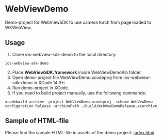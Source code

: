 # WebViewDemo

Demo-project for WebViewSDK to use camera torch from page loaded to WKWebView.

## Usage
1. Clone ios-webview-sdk-demo to the local directory:
```
ios-webview-sdk-demo
```
2. Place **WebViewSDK.framework** inside WebViewDemo/lib folder.
3. Open demo-project file WebViewDemo.xcodeproj from ios-webview-sdk-demo in XCode 14.3+:
4. Run demo-project in XCode.
5. If you need to build project manually, use the following commands:
```
xcodebuild archive -project WebViewDemo.xcodeproj -scheme WebVewDemo -configuration Release -archivePath ./build/WebVewDemoRelease.xcarchive
```
## Sample of HTML-file
Please find the sample HTML-file in assets of the demo project: [index.html](https://github.com/Transported-Labs/ios-webview-sdk-demo/blob/main/WebViewDemo/Resources/index.html)
